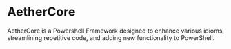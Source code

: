 AetherCore
========

AetherCore is a Powershell Framework designed to enhance various idioms, streamlining repetitive code,
and adding new functionality to PowerShell.
